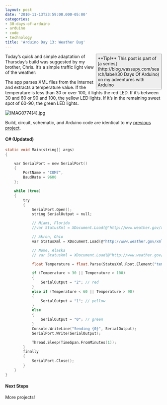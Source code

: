 ```yaml
---
layout: post
date: '2010-11-13T23:59:00.000-05:00'
categories:
- 30-days-of-arduino
- arduino
- code
- technology
title: 'Arduino Day 13: Weather Bug'
---
```


<div style="border-bottom: #888 1px solid; border-left: #888 1px solid; padding-bottom: 5px; background-color: #eee; margin: 0px auto; padding-left: 5px; width: 200px; padding-right: 5px; float: right; border-top: #888 1px solid; border-right: #888 1px solid; padding-top: 5px;">**Tip!** This post is part of [a series](http://blog.wassupy.com/search/label/30 Days Of Arduino) on my adventures with Arduino</div>

Today’s quick and simple adaptation of Thursday’s build was suggested by my brother, Chris. It’s a simple traffic light view of the weather:

The app parses XML files from the Internet and extracts a temperature value. If the temperature is less than 30 or over 100, it lights the red LED. If it’s between 30 and 60 or 90 and 100, the yellow LED lights. If it’s in the remaining sweet spot of 60-90, the green LED lights.  

![IMAG0774[4].jpg](/assets/2010/IMAG0774[4].jpg)

Build, circuit, schematic, and Arduino code are identical to my [previous project](../../2010/11/arduino-day-11-extreme-feedback-for.html).  <h4>C# (Updated)</h4>
```c
static void Main(string[] args)
{

    var SerialPort = new SerialPort()
    {
        PortName = "COM7",
        BaudRate = 9600
    };

    while (true)
    {
        try
        {
            SerialPort.Open();
            string SerialOutput = null;

            // Miami, Florida
            //var StatusXml = XDocument.Load(@"http://www.weather.gov/xml/current_obs/display.php?stid=KTMB");

            // Akron, Ohio
            var StatusXml = XDocument.Load(@"http://www.weather.gov/xml/current_obs/KCAK.xml");

            // Nome, Alaska
            // var StatusXml = XDocument.Load(@"http://www.weather.gov/xml/current_obs/PAOM.xml");

            float Temperature = float.Parse(StatusXml.Root.Element("temp_f").Value);

            if (Temperature < 30 || Temperature > 100)
            {
                SerialOutput = "2"; // red
            }
            else if (Temperature < 60 || Temperature > 90)
            {
                SerialOutput = "1"; // yellow
            }
            else
            {
                SerialOutput = "0"; // green
            }
            Console.WriteLine("Sending {0}", SerialOutput);
            SerialPort.Write(SerialOutput);

            Thread.Sleep(TimeSpan.FromMinutes(1));
        }
        finally
        {
            SerialPort.Close();
        }
    }
}
```



<h4>Next Steps</h4>


More projects!